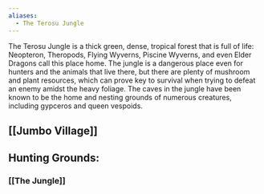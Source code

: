 ```yaml
---
aliases:
  - The Terosu Jungle
---
```

The Terosu Jungle is a thick green, dense, tropical forest that is full of life: Neopteron, Theropods, Flying Wyverns, Piscine Wyverns, and even Elder Dragons call this place home. The jungle is a dangerous place even for hunters and the animals that live there, but there are plenty of mushroom and plant resources, which can prove key to survival when trying to defeat an enemy amidst the heavy foliage. The caves in the jungle have been known to be the home and nesting grounds of numerous creatures, including gypceros and queen vespoids.

## [[Jumbo Village]]

## Hunting Grounds:
### [[The Jungle]]